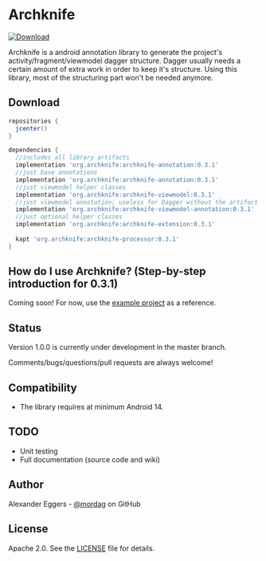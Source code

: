 Archknife
=====
[![Download](https://api.bintray.com/packages/mordag/android/archknife-core/images/download.svg) ](https://bintray.com/mordag/android/archknife-core/_latestVersion)

Archknife is a android annotation library to generate the project's activity/fragment/viewmodel dagger structure. Dagger usually needs a certain amount of extra work in order to keep it's structure. Using this library, most of the structuring part won't be needed anymore.

Download
--------
```gradle
repositories {
  jcenter()
}

dependencies {
  //includes all library artifacts
  implementation 'org.archknife:archknife-annotation:0.3.1'
  //just base annotations
  implementation 'org.archknife:archknife-annotation:0.3.1'
  //just viewmodel helper classes
  implementation 'org.archknife:archknife-viewmodel:0.3.1'
  //just viewmodel annotation; useless for Dagger without the artifact 'archknife-viewmodel'
  implementation 'org.archknife:archknife-viewmodel-annotation:0.3.1'
  //just optional helper classes
  implementation 'org.archknife:archknife-extension:0.3.1'
  
  kapt 'org.archknife:archknife-processor:0.3.1'
}
```

How do I use Archknife? (Step-by-step introduction for 0.3.1)
-------------------
Coming soon! For now, use the [example project][3] as a reference.

Status
------
Version 1.0.0 is currently under development in the master branch.

Comments/bugs/questions/pull requests are always welcome!

Compatibility
-------------

 * The library requires at minimum Android 14.
 
TODO
-------------
* Unit testing
* Full documentation (source code and wiki)

Author
------
Alexander Eggers - [@mordag][2] on GitHub

License
-------
Apache 2.0. See the [LICENSE][1] file for details.


[1]: https://github.com/Mordag/archknife/blob/master/LICENSE
[2]: https://github.com/Mordag
[3]: https://github.com/Mordag/archknife/tree/master/examples
